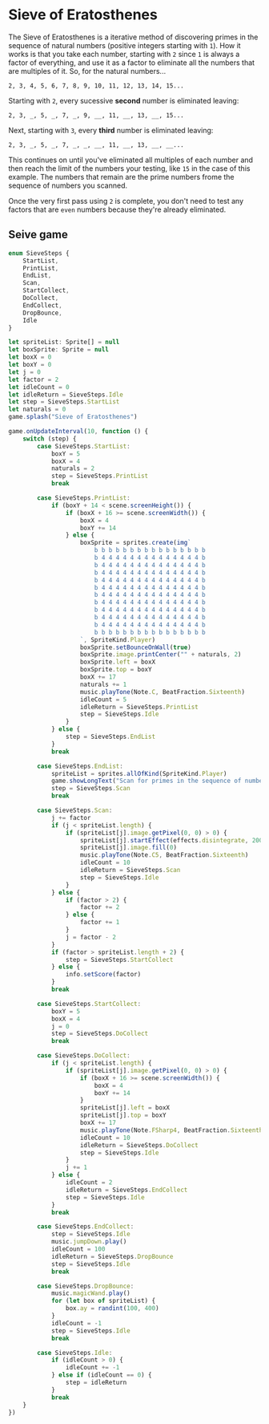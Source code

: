 # Sieve of Eratosthenes

The Sieve of Eratosthenes is a iterative method of discovering primes in the sequence of natural numbers (positive integers starting with `1`). How it works is that you take each number, starting with `2` since `1` is always a factor of everything, and use it as a factor to eliminate all the numbers that are multiples of it. So, for the natural numbers...

```
2, 3, 4, 5, 6, 7, 8, 9, 10, 11, 12, 13, 14, 15...
```

Starting with `2`, every sucessive **second** number is eliminated leaving:

```
2, 3, _, 5, _, 7, _, 9, __, 11, __, 13, __, 15...
```

Next, starting with `3`, every **third** number is eliminated leaving:

```
2, 3, _, 5, _, 7, _, _, __, 11, __, 13, __, __...
```

This continues on until you've eliminated all multiples of each number and then reach the limit of the numbers your testing, like `15` in the case of this example. The numbers that remain are the prime numbers frome the sequence of numbers you scanned.

Once the very first pass using `2` is complete, you don't need to test any factors that are ``even`` numbers because they're already eliminated.

## Seive game

```typescript
enum SieveSteps {
    StartList,
    PrintList,
    EndList,
    Scan,
    StartCollect,
    DoCollect,
    EndCollect,
    DropBounce,
    Idle
}

let spriteList: Sprite[] = null
let boxSprite: Sprite = null
let boxX = 0
let boxY = 0
let j = 0
let factor = 2
let idleCount = 0
let idleReturn = SieveSteps.Idle
let step = SieveSteps.StartList
let naturals = 0
game.splash("Sieve of Eratosthenes")

game.onUpdateInterval(10, function () {
    switch (step) {
        case SieveSteps.StartList:
            boxY = 5
            boxX = 4
            naturals = 2
            step = SieveSteps.PrintList
            break

        case SieveSteps.PrintList:
            if (boxY + 14 < scene.screenHeight()) {
                if (boxX + 16 >= scene.screenWidth()) {
                    boxX = 4
                    boxY += 14
                } else {
                    boxSprite = sprites.create(img`
                        b b b b b b b b b b b b b b b b
                        b 4 4 4 4 4 4 4 4 4 4 4 4 4 4 b
                        b 4 4 4 4 4 4 4 4 4 4 4 4 4 4 b
                        b 4 4 4 4 4 4 4 4 4 4 4 4 4 4 b
                        b 4 4 4 4 4 4 4 4 4 4 4 4 4 4 b
                        b 4 4 4 4 4 4 4 4 4 4 4 4 4 4 b
                        b 4 4 4 4 4 4 4 4 4 4 4 4 4 4 b
                        b 4 4 4 4 4 4 4 4 4 4 4 4 4 4 b
                        b 4 4 4 4 4 4 4 4 4 4 4 4 4 4 b
                        b 4 4 4 4 4 4 4 4 4 4 4 4 4 4 b
                        b 4 4 4 4 4 4 4 4 4 4 4 4 4 4 b
                        b b b b b b b b b b b b b b b b
                    `, SpriteKind.Player)
                    boxSprite.setBounceOnWall(true)
                    boxSprite.image.printCenter("" + naturals, 2)
                    boxSprite.left = boxX
                    boxSprite.top = boxY
                    boxX += 17
                    naturals += 1
                    music.playTone(Note.C, BeatFraction.Sixteenth)
                    idleCount = 5
                    idleReturn = SieveSteps.PrintList
                    step = SieveSteps.Idle
                }
            } else {
                step = SieveSteps.EndList
            }
            break

        case SieveSteps.EndList:
            spriteList = sprites.allOfKind(SpriteKind.Player)
            game.showLongText("Scan for primes in the sequence of numbers. The score will show your current factor.", DialogLayout.Center)
            step = SieveSteps.Scan
            break

        case SieveSteps.Scan:
            j += factor
            if (j < spriteList.length) {
                if (spriteList[j].image.getPixel(0, 0) > 0) {
                    spriteList[j].startEffect(effects.disintegrate, 200)
                    spriteList[j].image.fill(0)
                    music.playTone(Note.C5, BeatFraction.Sixteenth)
                    idleCount = 10
                    idleReturn = SieveSteps.Scan
                    step = SieveSteps.Idle
                }
            } else {
                if (factor > 2) {
                    factor += 2
                } else {
                    factor += 1
                }
                j = factor - 2
            }
            if (factor > spriteList.length + 2) {
                step = SieveSteps.StartCollect
            } else {
                info.setScore(factor)
            }
            break

        case SieveSteps.StartCollect:
            boxY = 5
            boxX = 4
            j = 0
            step = SieveSteps.DoCollect
            break

        case SieveSteps.DoCollect:
            if (j < spriteList.length) {
                if (spriteList[j].image.getPixel(0, 0) > 0) {
                    if (boxX + 16 >= scene.screenWidth()) {
                        boxX = 4
                        boxY += 14
                    }
                    spriteList[j].left = boxX
                    spriteList[j].top = boxY
                    boxX += 17
                    music.playTone(Note.FSharp4, BeatFraction.Sixteenth)
                    idleCount = 10
                    idleReturn = SieveSteps.DoCollect
                    step = SieveSteps.Idle
                }
                j += 1
            } else {
                idleCount = 2
                idleReturn = SieveSteps.EndCollect
                step = SieveSteps.Idle
            }
            break

        case SieveSteps.EndCollect:
            step = SieveSteps.Idle
            music.jumpDown.play()
            idleCount = 100
            idleReturn = SieveSteps.DropBounce
            step = SieveSteps.Idle
            break

        case SieveSteps.DropBounce:
            music.magicWand.play()
            for (let box of spriteList) {
                box.ay = randint(100, 400)
            }
            idleCount = -1
            step = SieveSteps.Idle
            break

        case SieveSteps.Idle:
            if (idleCount > 0) {
                idleCount += -1
            } else if (idleCount == 0) {
                step = idleReturn
            }
            break
    }
})
```
